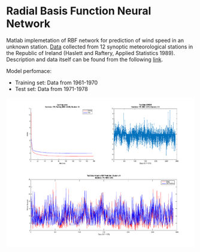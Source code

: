 # Radial Basis Function Neural Network
Matlab implemetation of RBF network for prediction of wind speed in an unknown station. [Data](http://lib.stat.cmu.edu/datasets/wind.data) collected from 12 synoptic meteorological stations in the Republic of Ireland (Haslett and Raftery, Applied Statistics 1989). Description and data itself can be found from the following [link]( http://lib.stat.cmu.edu/datasets/wind.desc).



Model perfomace:
* Training set: Data from 1961-1970
* Test set: Data from 1971-1978 

<img src="performance.png" width="900" height="400" />



